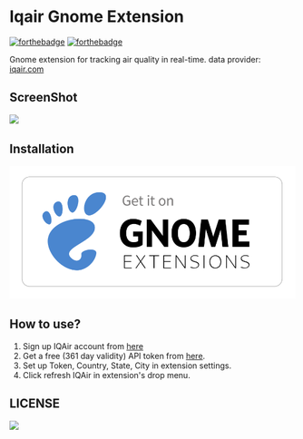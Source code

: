 Iqair Gnome Extension
==================

[![forthebadge](https://forthebadge.com/images/badges/made-with-javascript.svg)](https://forthebadge.com) [![forthebadge](https://forthebadge.com/images/badges/uses-git.svg)](https://forthebadge.com)

Gnome extension for tracking air quality in real-time. data provider: [iqair.com](https://iqair.com/)

## ScreenShot

![](screenshot.png)

## Installation

[![](https://raw.githubusercontent.com/andyholmes/gnome-shell-extensions-badge/master/get-it-on-ego.svg?sanitize=true)](https://extensions.gnome.org/extension/4082/iqair-gnome-extension/)

## How to use?

1. Sign up IQAir account from [here](https://www.iqair.com/auth/signup)
2. Get a free (361 day validity) API token from [here](https://www.iqair.com/dashboard/api).
3. Set up Token, Country, State, City in extension settings.
4. Click refresh IQAir in extension's drop menu.

## LICENSE

[![](https://www.gnu.org/graphics/gfdl-logo-tiny.png)](https://www.gnu.org/licenses/gpl-3.0.en.html)
